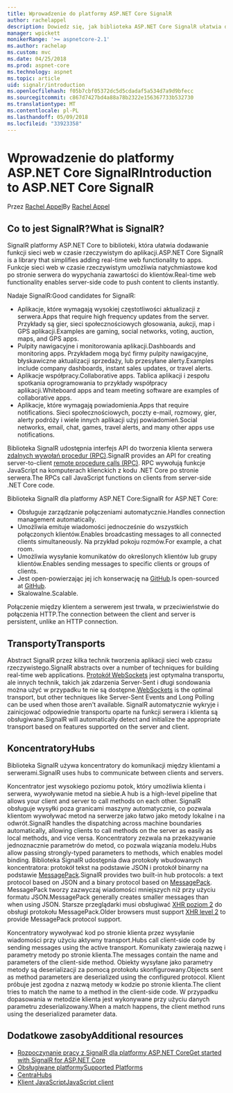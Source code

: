 ```yaml
---
title: Wprowadzenie do platformy ASP.NET Core SignalR
author: rachelappel
description: Dowiedz się, jak biblioteka ASP.NET Core SignalR ułatwia dodawanie w czasie rzeczywistym funkcjonalności do aplikacji.
manager: wpickett
monikerRange: '>= aspnetcore-2.1'
ms.author: rachelap
ms.custom: mvc
ms.date: 04/25/2018
ms.prod: aspnet-core
ms.technology: aspnet
ms.topic: article
uid: signalr/introduction
ms.openlocfilehash: f05b7cbf05372dc5d5cdadaf5a534d7a9d9bfecc
ms.sourcegitcommit: c867d7427bd4a88a78b2322e156367733b532730
ms.translationtype: MT
ms.contentlocale: pl-PL
ms.lasthandoff: 05/09/2018
ms.locfileid: "33923358"
---
```

# <a name="introduction-to-aspnet-core-signalr"></a><span data-ttu-id="60a85-103">Wprowadzenie do platformy ASP.NET Core SignalR</span><span class="sxs-lookup"><span data-stu-id="60a85-103">Introduction to ASP.NET Core SignalR</span></span>

<span data-ttu-id="60a85-104">Przez [Rachel Appel](https://twitter.com/rachelappel)</span><span class="sxs-lookup"><span data-stu-id="60a85-104">By [Rachel Appel](https://twitter.com/rachelappel)</span></span>

## <a name="what-is-signalr"></a><span data-ttu-id="60a85-105">Co to jest SignalR?</span><span class="sxs-lookup"><span data-stu-id="60a85-105">What is SignalR?</span></span>

<span data-ttu-id="60a85-106">SignalR platformy ASP.NET Core to biblioteki, która ułatwia dodawanie funkcji sieci web w czasie rzeczywistym do aplikacji.</span><span class="sxs-lookup"><span data-stu-id="60a85-106">ASP.NET Core SignalR is a library that simplifies adding real-time web functionality to apps.</span></span> <span data-ttu-id="60a85-107">Funkcje sieci web w czasie rzeczywistym umożliwia natychmiastowe kod po stronie serwera do wypychania zawartości do klientów.</span><span class="sxs-lookup"><span data-stu-id="60a85-107">Real-time web functionality enables server-side code to push content to clients instantly.</span></span>

<span data-ttu-id="60a85-108">Nadaje SignalR:</span><span class="sxs-lookup"><span data-stu-id="60a85-108">Good candidates for SignalR:</span></span>

* <span data-ttu-id="60a85-109">Aplikacje, które wymagają wysokiej częstotliwości aktualizacji z serwera.</span><span class="sxs-lookup"><span data-stu-id="60a85-109">Apps that require high frequency updates from the server.</span></span> <span data-ttu-id="60a85-110">Przykłady są gier, sieci społecznościowych głosowania, aukcji, map i GPS aplikacji.</span><span class="sxs-lookup"><span data-stu-id="60a85-110">Examples are gaming, social networks, voting, auction, maps, and GPS apps.</span></span>
* <span data-ttu-id="60a85-111">Pulpity nawigacyjne i monitorowania aplikacji.</span><span class="sxs-lookup"><span data-stu-id="60a85-111">Dashboards and monitoring apps.</span></span> <span data-ttu-id="60a85-112">Przykładem mogą być firmy pulpity nawigacyjne, błyskawiczne aktualizacji sprzedaży, lub przesyłane alerty.</span><span class="sxs-lookup"><span data-stu-id="60a85-112">Examples include company dashboards, instant sales updates, or travel alerts.</span></span>
* <span data-ttu-id="60a85-113">Aplikacje współpracy.</span><span class="sxs-lookup"><span data-stu-id="60a85-113">Collaborative apps.</span></span> <span data-ttu-id="60a85-114">Tablica aplikacji i zespołu spotkania oprogramowania to przykłady współpracy aplikacji.</span><span class="sxs-lookup"><span data-stu-id="60a85-114">Whiteboard apps and team meeting software are examples of collaborative apps.</span></span>
* <span data-ttu-id="60a85-115">Aplikacje, które wymagają powiadomienia.</span><span class="sxs-lookup"><span data-stu-id="60a85-115">Apps that require notifications.</span></span> <span data-ttu-id="60a85-116">Sieci społecznościowych, poczty e-mail, rozmowy, gier, alerty podróży i wiele innych aplikacji użyj powiadomień.</span><span class="sxs-lookup"><span data-stu-id="60a85-116">Social networks, email, chat, games, travel alerts, and many other apps use notifications.</span></span>

<span data-ttu-id="60a85-117">Biblioteka SignalR udostępnia interfejs API do tworzenia klienta serwera [zdalnych wywołań procedur (RPC)](https://wikipedia.org/wiki/Remote_procedure_call).</span><span class="sxs-lookup"><span data-stu-id="60a85-117">SignalR provides an API for creating server-to-client [remote procedure calls (RPC)](https://wikipedia.org/wiki/Remote_procedure_call).</span></span> <span data-ttu-id="60a85-118">RPC wywołują funkcje JavaScript na komputerach klienckich z kodu .NET Core po stronie serwera.</span><span class="sxs-lookup"><span data-stu-id="60a85-118">The RPCs call JavaScript functions on clients from server-side .NET Core code.</span></span>

<span data-ttu-id="60a85-119">Biblioteka SignalR dla platformy ASP.NET Core:</span><span class="sxs-lookup"><span data-stu-id="60a85-119">SignalR for ASP.NET Core:</span></span>

* <span data-ttu-id="60a85-120">Obsługuje zarządzanie połączeniami automatycznie.</span><span class="sxs-lookup"><span data-stu-id="60a85-120">Handles connection management automatically.</span></span>
* <span data-ttu-id="60a85-121">Umożliwia emituje wiadomości jednocześnie do wszystkich połączonych klientów.</span><span class="sxs-lookup"><span data-stu-id="60a85-121">Enables broadcasting messages to all connected clients simultaneously.</span></span> <span data-ttu-id="60a85-122">Na przykład pokoju rozmów.</span><span class="sxs-lookup"><span data-stu-id="60a85-122">For example, a chat room.</span></span>
* <span data-ttu-id="60a85-123">Umożliwia wysyłanie komunikatów do określonych klientów lub grupy klientów.</span><span class="sxs-lookup"><span data-stu-id="60a85-123">Enables sending messages to specific clients or groups of clients.</span></span>
* <span data-ttu-id="60a85-124">Jest open-powierzając jej ich konserwację na [GitHub](https://github.com/aspnet/signalr).</span><span class="sxs-lookup"><span data-stu-id="60a85-124">Is open-sourced at [GitHub](https://github.com/aspnet/signalr).</span></span>
* <span data-ttu-id="60a85-125">Skalowalne.</span><span class="sxs-lookup"><span data-stu-id="60a85-125">Scalable.</span></span>

<span data-ttu-id="60a85-126">Połączenie między klientem a serwerem jest trwała, w przeciwieństwie do połączenia HTTP.</span><span class="sxs-lookup"><span data-stu-id="60a85-126">The connection between the client and server is persistent, unlike an HTTP connection.</span></span>

## <a name="transports"></a><span data-ttu-id="60a85-127">Transporty</span><span class="sxs-lookup"><span data-stu-id="60a85-127">Transports</span></span>

<span data-ttu-id="60a85-128">Abstract SignalR przez kilka technik tworzenia aplikacji sieci web czasu rzeczywistego.</span><span class="sxs-lookup"><span data-stu-id="60a85-128">SignalR abstracts over a number of techniques for building real-time web applications.</span></span> <span data-ttu-id="60a85-129">[Protokół WebSockets](https://tools.ietf.org/html/rfc7118) jest optymalna transportu, ale innych technik, takich jak zdarzenia Server-Sent i długi sondowania można użyć w przypadku te nie są dostępne.</span><span class="sxs-lookup"><span data-stu-id="60a85-129">[WebSockets](https://tools.ietf.org/html/rfc7118) is the optimal transport, but other techniques like Server-Sent Events and Long Polling can be used when those aren't available.</span></span> <span data-ttu-id="60a85-130">SignalR automatycznie wykryje i zainicjować odpowiednie transportu oparte na funkcji serwera i klienta są obsługiwane.</span><span class="sxs-lookup"><span data-stu-id="60a85-130">SignalR will automatically detect and initialize the appropriate transport based on features supported on the server and client.</span></span>

## <a name="hubs"></a><span data-ttu-id="60a85-131">Koncentratory</span><span class="sxs-lookup"><span data-stu-id="60a85-131">Hubs</span></span>

<span data-ttu-id="60a85-132">Biblioteka SignalR używa koncentratory do komunikacji między klientami a serwerami.</span><span class="sxs-lookup"><span data-stu-id="60a85-132">SignalR uses hubs to communicate between clients and servers.</span></span>

<span data-ttu-id="60a85-133">Koncentrator jest wysokiego poziomu potok, który umożliwia klienta i serwera, wywoływanie metod na siebie.</span><span class="sxs-lookup"><span data-stu-id="60a85-133">A hub is a high-level pipeline that allows your client and server to call methods on each other.</span></span> <span data-ttu-id="60a85-134">SignalR obsługuje wysyłki poza granicami maszyny automatycznie, co pozwala klientom wywoływać metod na serwerze jako łatwo jako metody lokalne i na odwrót.</span><span class="sxs-lookup"><span data-stu-id="60a85-134">SignalR handles the dispatching across machine boundaries automatically, allowing clients to call methods on the server as easily as local methods, and vice versa.</span></span> <span data-ttu-id="60a85-135">Koncentratory zezwala na przekazywanie jednoznacznie parametrów do metod, co pozwala wiązania modelu.</span><span class="sxs-lookup"><span data-stu-id="60a85-135">Hubs allow passing strongly-typed parameters to methods, which enables model binding.</span></span> <span data-ttu-id="60a85-136">Biblioteka SignalR udostępnia dwa protokoły wbudowanych koncentratora: protokół tekst na podstawie JSON i protokół binarny na podstawie [MessagePack](https://msgpack.org/).</span><span class="sxs-lookup"><span data-stu-id="60a85-136">SignalR provides two built-in hub protocols: a text protocol based on JSON and a binary protocol based on [MessagePack](https://msgpack.org/).</span></span>  <span data-ttu-id="60a85-137">MessagePack tworzy zazwyczaj wiadomości mniejszych niż przy użyciu formatu JSON.</span><span class="sxs-lookup"><span data-stu-id="60a85-137">MessagePack generally creates smaller messages than when using JSON.</span></span> <span data-ttu-id="60a85-138">Starsze przeglądarki musi obsługiwać [XHR poziom 2](https://caniuse.com/#feat=xhr2) do obsługi protokołu MessagePack.</span><span class="sxs-lookup"><span data-stu-id="60a85-138">Older browsers must support [XHR level 2](https://caniuse.com/#feat=xhr2) to provide MessagePack protocol support.</span></span>

<span data-ttu-id="60a85-139">Koncentratory wywoływać kod po stronie klienta przez wysyłanie wiadomości przy użyciu aktywny transport.</span><span class="sxs-lookup"><span data-stu-id="60a85-139">Hubs call client-side code by sending messages using the active transport.</span></span> <span data-ttu-id="60a85-140">Komunikaty zawierają nazwę i parametry metody po stronie klienta.</span><span class="sxs-lookup"><span data-stu-id="60a85-140">The messages contain the name and parameters of the client-side method.</span></span> <span data-ttu-id="60a85-141">Obiekty wysyłane jako parametry metody są deserializacji za pomocą protokołu skonfigurowany.</span><span class="sxs-lookup"><span data-stu-id="60a85-141">Objects sent as method parameters are deserialized using the configured protocol.</span></span> <span data-ttu-id="60a85-142">Klient próbuje jest zgodna z nazwą metody w kodzie po stronie klienta.</span><span class="sxs-lookup"><span data-stu-id="60a85-142">The client tries to match the name to a method in the client-side code.</span></span> <span data-ttu-id="60a85-143">W przypadku dopasowania w metodzie klienta jest wykonywane przy użyciu danych parametru zdeserializowany.</span><span class="sxs-lookup"><span data-stu-id="60a85-143">When a match happens, the client method runs using the deserialized parameter data.</span></span>

## <a name="additional-resources"></a><span data-ttu-id="60a85-144">Dodatkowe zasoby</span><span class="sxs-lookup"><span data-stu-id="60a85-144">Additional resources</span></span>

* [<span data-ttu-id="60a85-145">Rozpoczynanie pracy z SignalR dla platformy ASP.NET Core</span><span class="sxs-lookup"><span data-stu-id="60a85-145">Get started with SignalR for ASP.NET Core</span></span>](xref:signalr/get-started)
* [<span data-ttu-id="60a85-146">Obsługiwane platformy</span><span class="sxs-lookup"><span data-stu-id="60a85-146">Supported Platforms</span></span>](xref:signalr/supported-platforms)
* [<span data-ttu-id="60a85-147">Centra</span><span class="sxs-lookup"><span data-stu-id="60a85-147">Hubs</span></span>](xref:signalr/hubs)
* [<span data-ttu-id="60a85-148">Klient JavaScript</span><span class="sxs-lookup"><span data-stu-id="60a85-148">JavaScript client</span></span>](xref:signalr/javascript-client)
